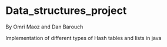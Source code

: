 # Data_structures_project

By Omri Maoz and Dan Barouch

Implementation of different types of Hash tables and lists in java
